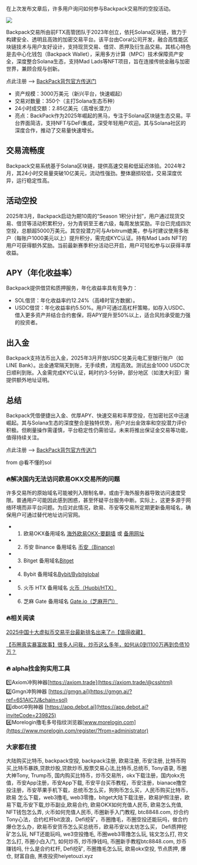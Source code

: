 在上次发布文章后，许多用户询问如何参与Backpack交易所的空投活动。

[![](https://307e939.webp.li/20250708152905867.png)](https://btc8848.com/top-10-exchanges)

Backpack交易所由前FTX高管团队于2023年创立，依托Solana区块链，致力于构建安全、透明且高效的加密交易平台。该平台由Coral公司开发，融合高性能区块链技术与用户友好设计，支持现货交易、借贷、质押及衍生品交易。其核心特色是去中心化钱包（Backpack Wallet），采用多方计算（MPC）技术保障资产安全，深度整合Solana生态，支持Mad Lads等NFT项目，旨在连接传统金融与加密世界，兼顾合规与创新。

点此注册 --> [BackPack背包官方传送门](https://backpack.exchange/join/f39afd53-3c6f-451f-96d8-20baa907055e)
- 资产规模：3000万美元（新兴平台，快速崛起）
- 交易对数量：350个（主打Solana生态币种）
- 24小时成交额：2.85亿美元（高增长潜力）
- 亮点：BackPack作为2025年崛起的黑马，专注于Solana区块链生态交易。平台界面简洁，支持NFT与DeFi集成，深受年轻用户欢迎。其与Solana社区的深度合作，推动了交易量快速增长。

## 交易流畅度
Backpack交易系统基于Solana区块链，提供高速交易和低延迟体验。2024年2月，其24小时交易量突破10亿美元，流动性强劲。整体磨损较低，交易深度优异，运行稳定性高。

## 活动空投
2025年3月，Backpack启动为期10周的“Season 1积分计划”，用户通过现货交易、借贷等活动积累积分，分为青铜至王者六级，每周发放奖励。平台已完成四次空投，总额超5000万美元。其空投潜力可与Arbitrum媲美，参与时建议使用多账户（每账户1000美元以上）提升积分，需完成KYC认证。持有Mad Lads NFT的用户可获得额外奖励。当前最新赛季积分活动已开启，用户可轻松参与以获得丰厚收益。

## APY（年化收益率）
Backpack提供借贷和质押服务，年化收益率具有竞争力：
- SOL借贷：年化收益率约12.24%（高峰时官方数据）。
- USDC借贷：年化收益率约5.50%。用户可通过高杠杆策略，如存入USDC、借入更多资产并结合合约套保，将APY提升至50%以上，适合风险承受能力强的投资者。

## 出入金
Backpack支持法币出入金，2025年3月开放USDC兑美元电汇至银行账户（如LINE Bank）。出金通常隔天到账，无手续费，流程高效。测试出金1000 USDC次日顺利到账。入金需完成KYC认证，耗时约3-5分钟，部分地区（如澳大利亚）需提供额外地址证明。

## 总结
Backpack凭借便捷出入金、优厚APY、快速交易和丰厚空投，在加密社区中迅速崛起。其与Solana生态的深度整合是独特优势，用户对出金效率和空投潜力评价积极。但刷量操作需谨慎，平台稳定性仍需验证。未来将推出保证金交易等功能，值得持续关注。

点此注册 --> [BackPack背包官方传送门](https://backpack.exchange/join/f39afd53-3c6f-451f-96d8-20baa907055e)

from @看不懂的sol

### 🔥解决国内无法访问欧易OKX交易所的问题
许多交易所的原始域名可能被列入限制名单，或由于海外服务器导致访问速度受限。普通用户可能因此感到困惑，甚至怀疑平台服务中断。实际上，这更多源于网络环境而非平台问题。为应对此情况，欧易、币安等交易所定期更新备用域名，确保用户可通过替代地址访问官网。

- 1. 欧易OKX备用域名 [海外欧易OKX-要翻墙](https://www.okx.com/zh-hans/join/76527935) 或 [备用网址](https://www.chouyi.world/zh-hans/join/76527935) 
- 2. 币安 Binance 备用域名 [币安（Binance)](https://accounts.binance.com/zh-CN/register?ref=36457687)
- 3. Bitget 备用域名[Bitget](https://www.bitget.com/zh-CN/referral/register?from=referral&clacCode=VRNEYUTR)
- 4. Bybit 备用域名[Bybit/Bybitglobal](https://www.bybitglobal.com/zh-MY/invite/?ref=VMKORMM)
- 5. 火币 HTX 备用域名 [火币（Huobi/HTX）](https://www.htx.com/invite/zh-cn/1f?invite_code=whf45223)
- 6. 芝麻 Gate 备用域名 [Gate.io（芝麻开门）](https://www.gate.io/zh/signup?ref_type=103&ref=A1ERAQ)

### 🔥相关阅读
[2025中国十大虚拟币交易平台最新排名出来了🔥【值得收藏】](https://btc8848.com/top-10-exchanges/)

[【币圈真实暴富故事】很多人问我，炒币这么多年，如何从0到1100万再到负债10万？](https://heiyetouzi.xyz/biquanstory001/)

### 🔥 alpha找金狗实用工具
1️⃣Axiom冲狗神器[https://axiom.trade](https://axiom.trade/@csshtml)  
2️⃣Gmgn冲狗神器 [https://gmgn.ai](https://gmgn.ai/?ref=6S1AIC7J&chain=sol)  
3️⃣dbot冲狗神器 [https://app.debot.ai](https://app.debot.ai?inviteCode=239825)  
4️⃣Morelogin撸毛多号指纹浏览器[www.morelogin.com](https://www.morelogin.com/register/?from=administrator)  

### 大家都在搜
大陆购买比特币, backpack空投, backpack注册, 欧易注册, 币安注册, 比特币购买,比特币暴跌,贷款炒股,贷款炒币,股票交易心法,比特币,总统币, Tony语录, 币圈大神Tony, Trump币, 国内购买比特币，炒币交易所，okx下载注册，国内okx充值，币安App注册，币安App下载, 币安平台买币教程，币安注册，bianace撸空投注册，币安苹果手机下载，总统币怎么买，狗狗币怎么买，人民币购买比特币，欧易 怎么下载，web3撸毛, web3零撸，bitget大陆下载注册，欧易护照注册，欧易下载,币安下载,炒币副业,欧易合约, 欧易OKX如何充值人民币, 欧易怎么充值, NFT钱包怎么弄, 火币如何充值人民币, 币圈新手入门教程, btc8848.com, 炒合约Tony心法，合约杠杆bit浪浪，Defi挖矿，币圈撸毛，币圈空投还能玩吗，做合约爆仓怎么办，欧易币安货币怎么买总统币，欧易币安以太坊怎么买， Defi质押挖矿怎么玩, NFT还能玩吗, we3空投撸毛, 币圈web3零撸怎么玩, 铭文怎么打, 符文怎么打, 币圈小白入门, 如何炒币, 炒币挣钱吗, 币圈新手教程btc8848.com, 炒币赚钱吗, 什么是合约杠杆, Defi挖矿, 币圈撸毛怎么玩, 欧易okx空投, 节点质押, 爆仓, 财富自由, 黑夜投资heiyetouzi.xyz